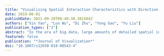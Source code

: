 ```yaml
---
title: "Visualizing Spatial Interaction Characteristics with Direction-Based Pattern Maps"
date: 2019-06-01
publishDate: 2021-09-20T08:48:38.381504Z
authors: ["Xin Yao", "Lun Wu", "Di Zhu", "Yong Gao", "Yu Liu"]
publication_types: ["2"]
abstract: "In the era of big data, large amounts of detailed spatial interaction data are readily available due to the increasing pervasiveness of location-aware devices and techniques. Such data are often applied in the research of spatial structures, land use characteristics, and human activity regularities. However, visualizing such data on maps is a great challenge. Existing approaches either encounter overlapping and intersection problems, which may cause information loss or distortion, or are unable to present interaction characteristics. Consequently, the functional and positional features of places and human mobility trends are not fully demonstrated. We propose direction-based pattern maps, a new visualization method to display the spatial interaction pattern of every place by aggregating spatial interaction data in cardinal directions. This approach can well represent local interaction characteristics and is applicable to different spatial scales. Owing to regular hexagonal tessellations, it can avoid cluttering problems and maintain a geographical context. A case study using Beijing taxi trip data is conducted to validate the usefulness of our approach."
featured: false
publication: "*Journal of Visualization*"
doi: "10.1007/s12650-018-00543-4"
---
```


